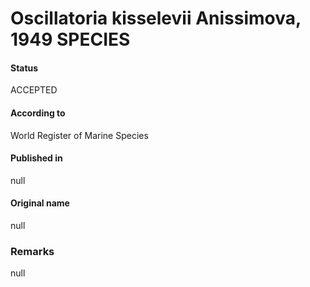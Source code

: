 Oscillatoria kisselevii Anissimova, 1949 SPECIES
=======

#### Status
ACCEPTED

#### According to
World Register of Marine Species

#### Published in
null

#### Original name
null

### Remarks
null